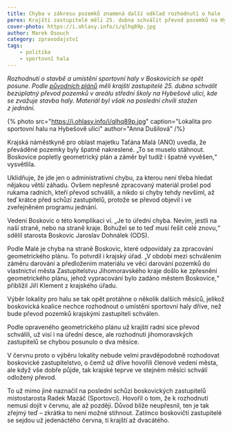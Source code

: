 ```yaml
---
title: Chyba v zákresu pozemků znamená další odklad rozhodnutí o hale
perex: Krajští zastupitelé měli 25. dubna schválit převod pozemků na Hybešově ulici. Materiál byl však na poslední chvíli stažen z jednání.
cover-photo: https://i.ohlasy.info/i/qlhq89p.jpg
author: Marek Osouch
category: zpravodajství
tags:
    - politika
    - sportovní hala
---
```


*Rozhodnutí o stavbě a umístění sportovní haly v Boskovicích se opět posune. Podle [původních plánů](https://forum.ohlasy.info/t/prevod-pozemku-pro-halu-na-hybesove/271) měli krajští zastupitelé 25. dubna schválit bezúplatný převod pozemků v areálu střední školy na Hybešově ulici, kde se zvažuje stavba haly. Materiál byl však na poslední chvíli stažen z jednání.*

{% photo src="https://i.ohlasy.info/i/qlhq89p.jpg" caption="Lokalita pro sportovní halu na Hybešově ulici" author="Anna Dušilová" /%}

Krajská náměstkyně pro oblast majetku Taťána Malá (ANO) uvedla, že převáděné pozemky byly špatně nakreslené. „To se muselo stáhnout. Boskovice popletly geometrický plán a záměr byl tudíž i špatně vyvěšen,“ vysvětlila.

Uklidňuje, že jde jen o administrativní chybu, za kterou není třeba hledat nějakou větší záhadu. Ovšem nepřesně zpracovaný materiál prošel pod rukama radních, kteří převod schválili, a nikdo si chyby tehdy nevšiml, až teď krátce před schůzí zastupitelů, protože se převod objevil i ve zveřejněném programu jednání.

Vedení Boskovic o této komplikaci ví. „Je to úřední chyba. Nevím, jestli na naší straně, nebo na straně kraje. Bohužel se to teď musí řešit celé znovu,“ sdělil starosta Boskovic Jaroslav Dohnálek (ODS).

Podle Malé je chyba na straně Boskovic, které odpovídaly za zpracování geometrického plánu. To potvrdil i krajský úřad. „V období mezi schválením záměru darování a předložením materiálu ve věci darování pozemků do vlastnictví města Zastupitelstvu Jihomoravského kraje došlo ke zpřesnění geometrického plánu, jehož vypracování bylo zadáno městem Boskovice,“ přiblížil Jiří Klement z krajského úřadu.

Výběr lokality pro halu se tak opět protáhne o několik dalších měsíců, jelikož boskovická koalice nechce rozhodnout o umístění sportovní haly dříve, než bude převod pozemků krajskými zastupiteli schválen.

Podle opraveného geometrického plánu už krajští radní sice převod schválili, už visí i na úřední desce, ale rozhodnutí jihomoravských zastupitelů se chybou posunulo o dva měsíce.

V červnu proto o výběru lokality nebude velmi pravděpodobně rozhodovat boskovické zastupitelstvo, o čemž už dříve hovořili členové vedení města, ale když vše dobře půjde, tak krajské teprve ve stejném měsíci schválí odložený převod.

To už mimo jiné naznačil na poslední schůzi boskovických zastupitelů místostarosta Radek Mazáč (Sportovci). Hovořil o tom, že k rozhodnutí nemusí dojít v červnu, ale až později. Důvod blíže neupřesnil, ten je tak zřejmý teď – zkrátka to není možné stihnout. Zatímco boskovičtí zastupitelé se sejdou už jedenáctého června, ti krajští až dvacátého.
